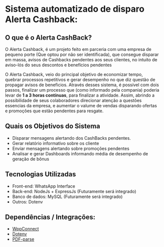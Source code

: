 # Sistema automatizado de disparo Alerta Cashback:

<h2>O que é o Alerta CashBack?</h2>
<p
  >O Alerta Cashback, é um projeto feito em parceria com uma empresa de pequeno porte (Que optou por não ser identificada),
  que consegue disparar em massa, avisos de Cashbacks pendentes aos seus clientes, no intuito de aviso-lós do seus descontos e benefícios pendentes
</p>
<p>
  O Alerta Cashback, veio do principal objetivo de economizar tempo, quebrar processos repetitivos e gerar desempenho no que
  diz questão de propagar avisos de beneficios. Através desses sistema, é possível com dois passos, finalizar um processo que (como informado pela compania)
  poderia levar de <strong>1 a 3 horas contínuas</strong>, para finalizar a atividade. Assim, abrindo a possibilidade de seus colaboradores direcionar atenção a questões 
  essencias da empresa, e aumentar o valume de vendas disparando ofertas e promoções que estão pendentes para resgate.
</p>

<h2>Quais os Objetivos do Sistema</h2>
<p>
  <ul>
    <li>Disparar mensagens alertando dos CashBacks pendentes.</li>
    <li>Gerar relatório informativo sobre os cliente</li>
    <li>Enviar mensagens alertando sobre promoções pendentes</li>
    <li>Analisar e gerar Dashboards informando média de desempenho de geração de bônus</li>
  </ul>
</p>

<h2>Tecnologias Utilizadas</h2>
<p>
  <ul>
    <li>Front-end: WhatsApp Interface</li>
    <li>Back-end: NodeJs + ExpressJs (Futuramente será integrado)</li>
    <li>Banco de dados: MySQL (Futuramente será integrado)</li>
    <li>Outros: Dotenv</li>
  </ul>
</p>

<h2>Dependências / Integrações:</h2>
<ul>
  <li><a href="https://github.com/wppconnect-team/wppconnect">WppConnect</a></li>
  <li><a href="https://www.npmjs.com/package/dotenv">Dotenv</a></li>
  <li><a href="https://www.npmjs.com/package/pdf-parse">PDF-parse</a></li>
</ul>
